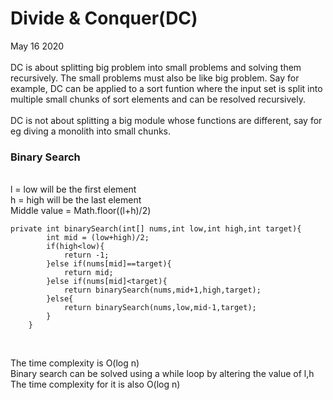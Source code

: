 <h1>Divide & Conquer(DC)<br></h1>
May 16 2020<br><br>
         DC is about splitting big problem into small problems and solving them recursively.
The small problems must also be like big problem. 
Say for example, DC can be applied to a sort funtion where the input set is split into multiple small chunks of sort elements and can be resolved recursively.<br><br>
DC is not about splitting a big module whose functions are different, say for eg diving a monolith into small chunks.
<br>
<h3>Binary Search</h3><br>
l = low will be the first element<br>
h = high will be the last element<br>
Middle value = Math.floor((l+h)/2)


```
private int binarySearch(int[] nums,int low,int high,int target){        
        int mid = (low+high)/2;
        if(high<low){
            return -1;
        }else if(nums[mid]==target){
            return mid;
        }else if(nums[mid]<target){
            return binarySearch(nums,mid+1,high,target);
        }else{
            return binarySearch(nums,low,mid-1,target);
        }
    }
```
<br>

The time complexity is O(log n)
<br>
Binary search can be solved using a while loop by altering the value of l,h<br>
The time complexity for it is also O(log n)<br>

